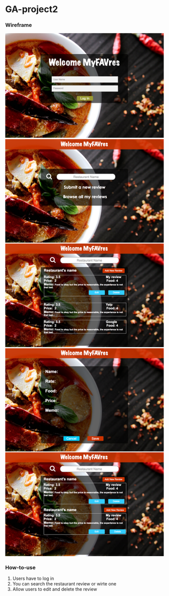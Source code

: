 # GA-project2

### Wireframe
![wireframe](./wireframes/wireframe_login.png)
![wireframe](./wireframes/wireframe_main.png)
![wireframe](./wireframes/wireframe_feedback.png)
![wireframe](./wireframes/wireframe_add.png)
![wireframe](./wireframes/wireframe_my.png)



### How-to-use 
1. Users have to log in
1. You can search the restaurant review or wirte one
1. Allow users to edit and delete the review
